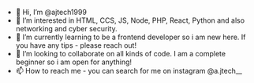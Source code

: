 - 👋 Hi, I’m @ajtech1999
- 👀 I’m interested in HTML, CCS, JS, Node, PHP, React, Python and also networking and cyber security. 
- 🌱 I’m currently learning to be a frontend developer so i am new here. If you have any tips - please reach out! 
- 💞️ I’m looking to collaborate on all kinds of code. I am a complete beginner so i am open for anything! 
- 📫 How to reach me - you can search for me on instagram @a.jtech__

<!---
ajtech1999/ajtech1999 is a ✨ special ✨ repository because its `README.md` (this file) appears on your GitHub profile.
You can click the Preview link to take a look at your changes.
--->
